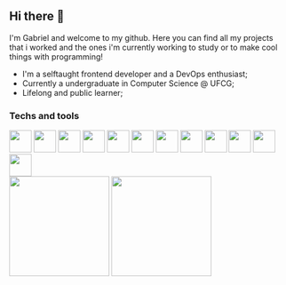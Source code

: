 ## Hi there 👋

I'm Gabriel and welcome to my github.
Here you can find all my projects that i worked and the ones i'm currently working to study or to make cool things with programming!
- I'm a selftaught frontend developer and a DevOps enthusiast;
- Currently a undergraduate in Computer Science @ UFCG;
- Lifelong and public learner;

### Techs and tools

<div style="display: inline-block">
  <img height="40em" width="40em" src='https://cdn.jsdelivr.net/gh/devicons/devicon/icons/html5/html5-original.svg'>
  <img height="40em" width="40em" src='https://cdn.jsdelivr.net/gh/devicons/devicon/icons/css3/css3-original.svg'>
  <img height="40em" width="40em" src='https://cdn.jsdelivr.net/gh/devicons/devicon/icons/javascript/javascript-original.svg'>
  <img height="40em" width="40em" src='https://cdn.jsdelivr.net/gh/devicons/devicon/icons/typescript/typescript-original.svg'>
  <img height="40em" width="40em" src='https://cdn.jsdelivr.net/gh/devicons/devicon/icons/react/react-original.svg'>
  <img height="40em" width="40em" src='https://cdn.jsdelivr.net/gh/devicons/devicon/icons/tailwindcss/tailwindcss-plain.svg'>
  <img height="40em" width="40em" src='https://cdn.jsdelivr.net/gh/devicons/devicon/icons/figma/figma-original.svg'>
  <img height="40em" width="40em" src='https://cdn.jsdelivr.net/gh/devicons/devicon/icons/git/git-original.svg'>
  <img height="40em" width="40em" src='https://cdn.jsdelivr.net/gh/devicons/devicon/icons/express/express-original.svg'>
  <img height="40em" width="40em" src='https://cdn.jsdelivr.net/gh/devicons/devicon/icons/mysql/mysql-original-wordmark.svg'>
  <img height="40em" width="40em" src='https://cdn.jsdelivr.net/gh/devicons/devicon/icons/linux/linux-original.svg'>
  <img height="40em" width="40em" src='https://cdn.jsdelivr.net/gh/devicons/devicon/icons/docker/docker-original.svg'>
</div>

<div>
  <img height="180em" src="https://github-readme-stats.vercel.app/api?username=dinizgab&show_icons=true&theme=vue-dark"/>
  <img height="180em" src="https://github-readme-stats.vercel.app/api/top-langs/?username=dinizgab&layout=compact&theme=vue-dark"/>
</div>
